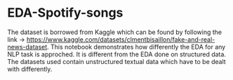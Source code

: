 # EDA-Spotify-songs
The dataset is borrowed from Kaggle which can be found by following the link -> https://www.kaggle.com/datasets/clmentbisaillon/fake-and-real-news-dataset. This notebook demonstrates how differently the EDA for any NLP task is approched. It is different from the EDA done on structured data. The datasets used contain unstructured textual data which have to be dealt with differently.
